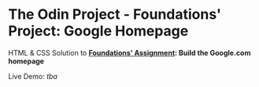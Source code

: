 # The Odin Project - Foundations' Project: Google Homepage

HTML & CSS Solution to **[Foundations' Assignment](https://www.theodinproject.com/paths/foundations/courses/foundations/lessons/html-css): Build the Google.com homepage**

Live Demo: *tba*